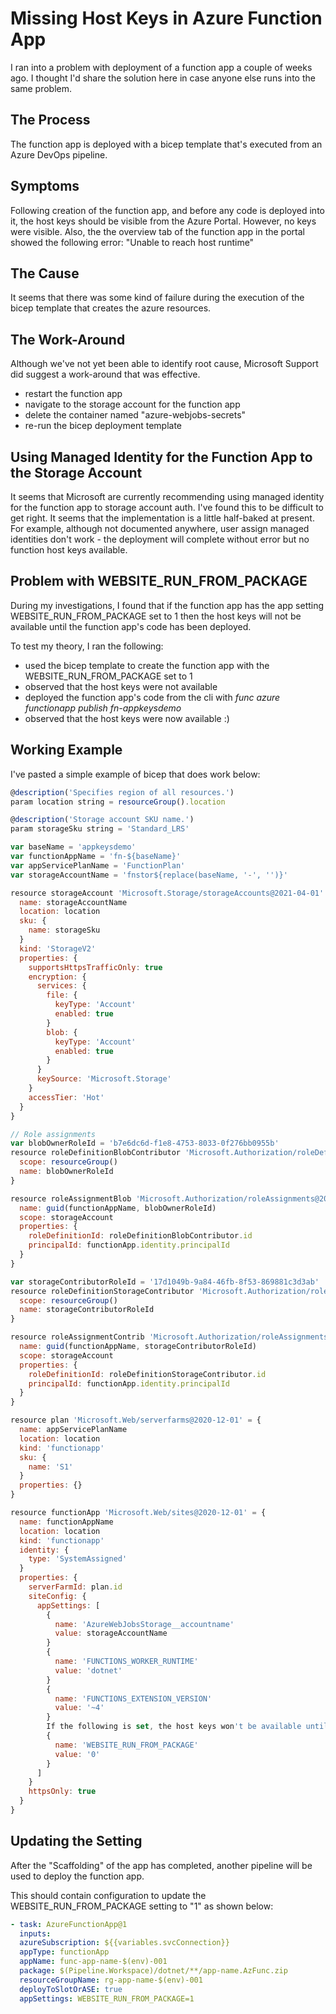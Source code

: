 # Missing Host Keys in Azure Function App
I ran into a problem with deployment of a function app a couple of weeks ago. I thought I'd share the solution here in case anyone else runs into the same problem.

## The Process
The function app is deployed with a bicep template that's executed from an Azure DevOps pipeline. 

## Symptoms
Following creation of the function app, and before any code is deployed into it, the host keys should be visible from the Azure Portal. However, no keys were visible. Also, the the overview tab of the function app in the portal showed the following error: "Unable to reach host runtime"

## The Cause
It seems that there was some kind of failure during the execution of the bicep template that creates the azure resources.

## The Work-Around
Although we've not yet been able to identify root cause, Microsoft Support did suggest a work-around that was effective.

+ restart the function app
+ navigate to the storage account for the function app
+ delete the container named "azure-webjobs-secrets"
+ re-run the bicep deployment template

## Using Managed Identity for the Function App to the Storage Account
It seems that Microsoft are currently recommending using managed identity for the function app to storage account auth. I've found this to be difficult to get right. It seems that the implementation is a little half-baked at present. For example, although not documented anywhere, user assign managed identities don't work - the deployment will complete without error but no function host keys available.

## Problem with WEBSITE_RUN_FROM_PACKAGE
During my investigations, I found that if the function app has the app setting  WEBSITE_RUN_FROM_PACKAGE set to 1 then the host keys will not be available until the function app's code has been deployed.

To test my theory, I ran the following:

+ used the bicep template to create the function app with the WEBSITE_RUN_FROM_PACKAGE set to 1
+ observed that the host keys were not available
+ deployed the function app's code from the cli with *func azure functionapp publish fn-appkeysdemo*
+ observed that the host keys were now available :)


## Working Example
I've pasted a simple example of bicep that does work below:

```javascript
@description('Specifies region of all resources.')
param location string = resourceGroup().location

@description('Storage account SKU name.')
param storageSku string = 'Standard_LRS'

var baseName = 'appkeysdemo'
var functionAppName = 'fn-${baseName}'
var appServicePlanName = 'FunctionPlan'
var storageAccountName = 'fnstor${replace(baseName, '-', '')}'

resource storageAccount 'Microsoft.Storage/storageAccounts@2021-04-01' = {
  name: storageAccountName
  location: location
  sku: {
    name: storageSku
  }
  kind: 'StorageV2'
  properties: {
    supportsHttpsTrafficOnly: true
    encryption: {
      services: {
        file: {
          keyType: 'Account'
          enabled: true
        }
        blob: {
          keyType: 'Account'
          enabled: true
        }
      }
      keySource: 'Microsoft.Storage'
    }
    accessTier: 'Hot'
  }
}

// Role assignments
var blobOwnerRoleId = 'b7e6dc6d-f1e8-4753-8033-0f276bb0955b'
resource roleDefinitionBlobContributor 'Microsoft.Authorization/roleDefinitions@2018-01-01-preview' existing = {
  scope: resourceGroup()
  name: blobOwnerRoleId
}

resource roleAssignmentBlob 'Microsoft.Authorization/roleAssignments@2020-04-01-preview' = {
  name: guid(functionAppName, blobOwnerRoleId)
  scope: storageAccount
  properties: {
    roleDefinitionId: roleDefinitionBlobContributor.id
    principalId: functionApp.identity.principalId
  }
}

var storageContributorRoleId = '17d1049b-9a84-46fb-8f53-869881c3d3ab'
resource roleDefinitionStorageContributor 'Microsoft.Authorization/roleDefinitions@2018-01-01-preview' existing = {
  scope: resourceGroup()
  name: storageContributorRoleId
}

resource roleAssignmentContrib 'Microsoft.Authorization/roleAssignments@2020-04-01-preview' = {
  name: guid(functionAppName, storageContributorRoleId)
  scope: storageAccount
  properties: {
    roleDefinitionId: roleDefinitionStorageContributor.id
    principalId: functionApp.identity.principalId
  }
}

resource plan 'Microsoft.Web/serverfarms@2020-12-01' = {
  name: appServicePlanName
  location: location
  kind: 'functionapp'
  sku: {
    name: 'S1'
  }
  properties: {}
}

resource functionApp 'Microsoft.Web/sites@2020-12-01' = {
  name: functionAppName
  location: location
  kind: 'functionapp'
  identity: {
    type: 'SystemAssigned'
  }
  properties: {
    serverFarmId: plan.id
    siteConfig: {
      appSettings: [
        {
          name: 'AzureWebJobsStorage__accountname'
          value: storageAccountName
        }
        {
          name: 'FUNCTIONS_WORKER_RUNTIME'
          value: 'dotnet'
        }
        {
          name: 'FUNCTIONS_EXTENSION_VERSION'
          value: '~4'
        }
        If the following is set, the host keys won't be available until the function app code has been deployed
        {
          name: 'WEBSITE_RUN_FROM_PACKAGE'
          value: '0'
        }
      ]
    }
    httpsOnly: true
  }
}

```

## Updating the Setting
After the "Scaffolding" of the app has completed, another pipeline will be used to deploy the function app. 

This should contain configuration to update the WEBSITE_RUN_FROM_PACKAGE setting to "1" as shown below:

```yaml
- task: AzureFunctionApp@1
  inputs:
  azureSubscription: ${{variables.svcConnection}}
  appType: functionApp
  appName: func-app-name-$(env)-001
  package: $(Pipeline.Workspace)/dotnet/**/app-name.AzFunc.zip
  resourceGroupName: rg-app-name-$(env)-001
  deployToSlotOrASE: true
  appSettings: WEBSITE_RUN_FROM_PACKAGE=1
```


